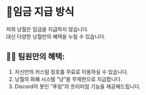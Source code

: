 # 💸임금 지급 방식
저희 낭월은 임금을 지급하지 않습니다.
<br>대신 다양한 낭월만의 혜택을 누릴 수 있습니다.


## 🧑🏻 팀원만의 혜택:
1. 자신만의 커스텀 칭호를 무료로 이용하실 수 있습니다.
2. 낭월의 화폐 시스템 ”냥”을 무제한으로 지급합니다.
3. Discord의 봇인 ”푸링”의 프리미엄 기능을 제공해드립니다.